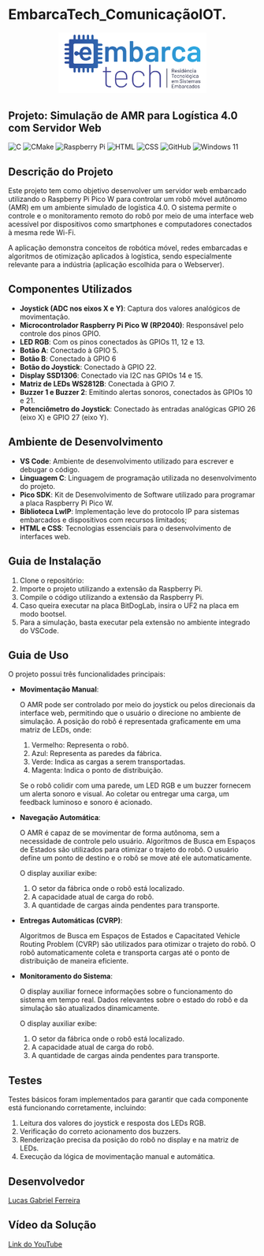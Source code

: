 # EmbarcaTech_ComunicaçãoIOT.
<p align="center">
  <img src="Group 658.png" alt="EmbarcaTech" width="300">
</p>

## Projeto: Simulação de AMR para Logística 4.0 com Servidor Web

![C](https://img.shields.io/badge/c-%2300599C.svg?style=for-the-badge&logo=c&logoColor=white)
![CMake](https://img.shields.io/badge/CMake-%23008FBA.svg?style=for-the-badge&logo=cmake&logoColor=white)
![Raspberry Pi](https://img.shields.io/badge/-Raspberry_Pi-C51A4A?style=for-the-badge&logo=Raspberry-Pi)
![HTML](https://img.shields.io/badge/HTML-%23E34F26.svg?style=for-the-badge&logo=html5&logoColor=white)
![CSS](https://img.shields.io/badge/CSS-1572B6?style=for-the-badge&logo=css3&logoColor=fff)
![GitHub](https://img.shields.io/badge/github-%23121011.svg?style=for-the-badge&logo=github&logoColor=white)
![Windows 11](https://img.shields.io/badge/Windows%2011-%230079d5.svg?style=for-the-badge&logo=Windows%2011&logoColor=white)

## Descrição do Projeto

Este projeto tem como objetivo desenvolver um servidor web embarcado utilizando o Raspberry Pi Pico W para controlar um robô móvel autônomo (AMR) em um ambiente simulado de logística 4.0. O sistema permite o controle e o monitoramento remoto do robô por meio de uma interface web acessível por dispositivos como smartphones e computadores conectados à mesma rede Wi-Fi.

A aplicação demonstra conceitos de robótica móvel, redes embarcadas e algoritmos de otimização aplicados à logística, sendo especialmente relevante para a indústria (aplicação escolhida para o Webserver).

## Componentes Utilizados

- **Joystick (ADC nos eixos X e Y)**: Captura dos valores analógicos de movimentação.
- **Microcontrolador Raspberry Pi Pico W (RP2040)**: Responsável pelo controle dos pinos GPIO.
- **LED RGB**: Com os pinos conectados às GPIOs 11, 12 e 13.
- **Botão A**: Conectado à GPIO 5.
- **Botão B**: Conectado à GPIO 6
- **Botão do Joystick**: Conectado à GPIO 22.
- **Display SSD1306**: Conectado via I2C nas GPIOs 14 e 15.
- **Matriz de LEDs WS2812B**: Conectada à GPIO 7.
- **Buzzer 1 e Buzzer 2**: Emitindo alertas sonoros, conectados às GPIOs 10 e 21.
- **Potenciômetro do Joystick**: Conectado às entradas analógicas GPIO 26 (eixo X) e GPIO 27 (eixo Y).

## Ambiente de Desenvolvimento

- **VS Code**: Ambiente de desenvolvimento utilizado para escrever e debugar o código.
- **Linguagem C**: Linguagem de programação utilizada no desenvolvimento do projeto.
- **Pico SDK**: Kit de Desenvolvimento de Software utilizado para programar a placa Raspberry Pi Pico W.
- **Biblioteca LwIP**: Implementação leve do protocolo IP para sistemas embarcados e dispositivos com recursos limitados;
- **HTML e CSS**: Tecnologias essenciais para o desenvolvimento de interfaces web.

## Guia de Instalação

1. Clone o repositório:
2. Importe o projeto utilizando a extensão da Raspberry Pi.
3. Compile o código utilizando a extensão da Raspberry Pi.
4. Caso queira executar na placa BitDogLab, insira o UF2 na placa em modo bootsel.
5. Para a simulação, basta executar pela extensão no ambiente integrado do VSCode.

## Guia de Uso
O projeto possui três funcionalidades principais:

- **Movimentação Manual**:

  O AMR pode ser controlado por meio do joystick ou pelos direcionais da interface web, 
  permitindo que o usuário o direcione no ambiente de simulação.
  A posição do robô é representada graficamente em uma matriz de LEDs, onde:
    1. Vermelho: Representa o robô.
    2. Azul: Representa as paredes da fábrica.
    3. Verde: Indica as cargas a serem transportadas.
    4. Magenta: Indica o ponto de distribuição.
  
  Se o robô colidir com uma parede, um LED RGB e um buzzer fornecem um alerta sonoro e visual.
  Ao coletar ou entregar uma carga, um feedback luminoso e sonoro é acionado.

- **Navegação Automática**:

  O AMR é capaz de se movimentar de forma autônoma, sem a necessidade de controle pelo usuário.
  Algoritmos de Busca em Espaços de Estados são utilizados para otimizar o trajeto do robô.
  O usuário define um ponto de destino e o robô se move até ele automaticamente.

  O display auxiliar exibe:
    1. O setor da fábrica onde o robô está localizado.
    2. A capacidade atual de carga do robô.
    3. A quantidade de cargas ainda pendentes para transporte.

- **Entregas Automáticas (CVRP)**:

  Algoritmos de Busca em Espaços de Estados e Capacitated Vehicle Routing Problem (CVRP) são utilizados para otimizar o trajeto do robô.
  O robô automaticamente coleta e transporta cargas até o ponto de distribuição de maneira eficiente.

- **Monitoramento do Sistema**:

  O display auxiliar fornece informações sobre o funcionamento do sistema em tempo real.
  Dados relevantes sobre o estado do robô e da simulação são atualizados dinamicamente.

  O display auxiliar exibe:
    1. O setor da fábrica onde o robô está localizado.
    2. A capacidade atual de carga do robô.
    3. A quantidade de cargas ainda pendentes para transporte.

## Testes

Testes básicos foram implementados para garantir que cada componente está funcionando corretamente, incluindo: 

  1. Leitura dos valores do joystick e resposta dos LEDs RGB.
  2. Verificação do correto acionamento dos buzzers.
  3. Renderização precisa da posição do robô no display e na matriz de LEDs.
  4. Execução da lógica de movimentação manual e automática.

## Desenvolvedor

[Lucas Gabriel Ferreira](https://github.com/usuario-lider)

## Vídeo da Solução

[Link do YouTube](https://www.youtube.com/watch?v=ov_15hz8gqE)

